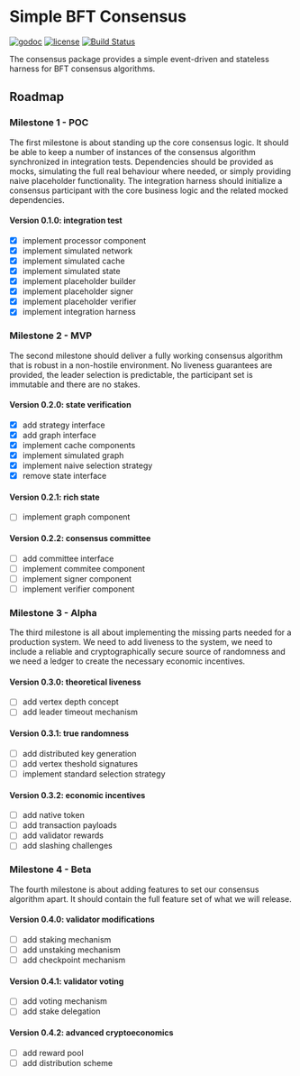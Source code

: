 # Simple BFT Consensus

[![godoc](http://img.shields.io/badge/godoc-reference-blue.svg?style=flat)](https://godoc.org/github.com/awfm/consensus) [![license](http://img.shields.io/badge/license-AGPLv3-blue.svg?style=flat)](https://raw.githubusercontent.com/awfm/consensus/master/LICENSE) [![Build Status](https://travis-ci.org/awfm/consensus.svg?branch=master)](https://travis-ci.org/awfm/consensus)

The consensus package provides a simple event-driven and stateless harness for BFT consensus algorithms.

## Roadmap

### Milestone 1 - POC

The first milestone is about standing up the core consensus logic. It should be able to keep a number of instances of the consensus algorithm synchronized in integration tests. Dependencies should be provided as mocks, simulating the full real behaviour where needed, or simply providing naive placeholder functionality. The integration harness should initialize a consensus participant with the core business logic and the related mocked dependencies.

#### Version 0.1.0: integration test

- [x] implement processor component
- [x] implement simulated network
- [x] implement simulated cache
- [x] implement simulated state
- [x] implement placeholder builder
- [x] implement placeholder signer
- [x] implement placeholder verifier
- [x] implement integration harness

### Milestone 2 - MVP

The second milestone should deliver a fully working consensus algorithm that is robust in a non-hostile environment. No liveness guarantees are provided, the leader selection is predictable, the participant set is immutable and there are no stakes.

#### Version 0.2.0: state verification

- [x] add strategy interface
- [x] add graph interface
- [x] implement cache components
- [x] implement simulated graph
- [x] implement naive selection strategy
- [x] remove state interface

#### Version 0.2.1: rich state

- [ ] implement graph component

#### Version 0.2.2: consensus committee

- [ ] add committee interface
- [ ] implement commitee component
- [ ] implement signer component
- [ ] implement verifier component

### Milestone 3 - Alpha

The third milestone is all about implementing the missing parts needed for a production system. We need to add liveness to the system, we need to include a reliable and cryptographically secure source of randomness and we need a ledger to create the necessary economic incentives.

#### Version 0.3.0: theoretical liveness

- [ ] add vertex depth concept
- [ ] add leader timeout mechanism

#### Version 0.3.1: true randomness

- [ ] add distributed key generation
- [ ] add vertex theshold signatures
- [ ] implement standard selection strategy

#### Version 0.3.2: economic incentives

- [ ] add native token
- [ ] add transaction payloads
- [ ] add validator rewards
- [ ] add slashing challenges

### Milestone 4 - Beta

The fourth milestone is about adding features to set our consensus algorithm apart. It should contain the full feature set of what we will release.

#### Version 0.4.0: validator modifications

- [ ] add staking mechanism
- [ ] add unstaking mechanism
- [ ] add checkpoint mechanism

#### Version 0.4.1: validator voting

- [ ] add voting mechanism
- [ ] add stake delegation

#### Version 0.4.2: advanced cryptoeconomics

- [ ] add reward pool
- [ ] add distribution scheme

